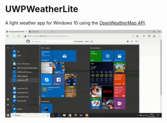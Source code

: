 # UWPWeatherLite
A light weather app for Windows 10 using the [OpenWeatherMap API](https://openweathermap.org/).

![Demo](./Misc/demo.gif)
